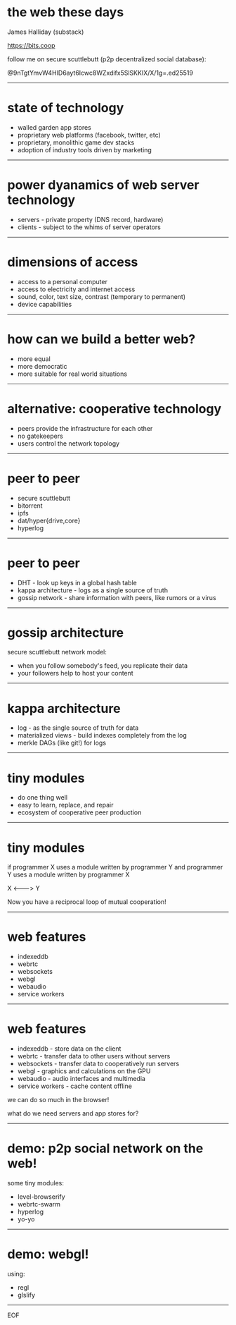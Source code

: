 # the web these days

James Halliday (substack)

https://bits.coop

follow me on secure scuttlebutt (p2p decentralized social database):

@9nTgtYmvW4HID6ayt6Icwc8WZxdifx5SlSKKIX/X/1g=.ed25519

---
# state of technology

* walled garden app stores
* proprietary web platforms (facebook, twitter, etc)
* proprietary, monolithic game dev stacks
* adoption of industry tools driven by marketing

---
# power dyanamics of web server technology

* servers - private property (DNS record, hardware)
* clients - subject to the whims of server operators

---
# dimensions of access

* access to a personal computer
* access to electricity and internet access
* sound, color, text size, contrast (temporary to permanent)
* device capabilities

---
# how can we build a better web?

* more equal
* more democratic
* more suitable for real world situations

---
# alternative: cooperative technology

* peers provide the infrastructure for each other
* no gatekeepers
* users control the network topology

---
# peer to peer

* secure scuttlebutt
* bitorrent
* ipfs
* dat/hyper{drive,core}
* hyperlog

---
# peer to peer

* DHT - look up keys in a global hash table
* kappa architecture - logs as a single source of truth
* gossip network - share information with peers, like rumors or a virus

---
# gossip architecture

secure scuttlebutt network model:

* when you follow somebody's feed, you replicate their data
* your followers help to host your content

---
# kappa architecture

* log - as the single source of truth for data
* materialized views - build indexes completely from the log
* merkle DAGs (like git!) for logs

---
# tiny modules

* do one thing well
* easy to learn, replace, and repair
* ecosystem of cooperative peer production

---
# tiny modules

if programmer X uses a module written by programmer Y
and programmer Y uses a module written by programmer X

X <---> Y

Now you have a reciprocal loop of mutual cooperation!

---
# web features

* indexeddb
* webrtc
* websockets
* webgl
* webaudio
* service workers

---
# web features

* indexeddb  - store data on the client
* webrtc     - transfer data to other users without servers
* websockets - transfer data to cooperatively run servers
* webgl      - graphics and calculations on the GPU
* webaudio   - audio interfaces and multimedia
* service workers - cache content offline

we can do so much in the browser!

what do we need servers and app stores for?

---
# demo: p2p social network on the web!

some tiny modules:

* level-browserify
* webrtc-swarm
* hyperlog
* yo-yo

---
# demo: webgl!

using:

* regl
* glslify

---
EOF
